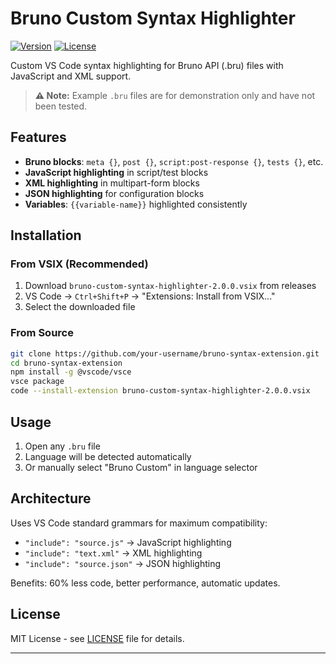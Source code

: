 # Bruno Custom Syntax Highlighter

[![Version](https://img.shields.io/badge/version-2.0.0-blue.svg)](https://github.com/your-username/bruno-syntax-extension)
[![License](https://img.shields.io/badge/license-MIT-green.svg)](LICENSE)

Custom VS Code syntax highlighting for Bruno API (.bru) files with JavaScript and XML support.

> **⚠️ Note:** Example `.bru` files are for demonstration only and have not been tested.

## Features

- **Bruno blocks**: `meta {}`, `post {}`, `script:post-response {}`, `tests {}`, etc.
- **JavaScript highlighting** in script/test blocks
- **XML highlighting** in multipart-form blocks  
- **JSON highlighting** for configuration blocks
- **Variables**: `{{variable-name}}` highlighted consistently

## Installation

### From VSIX (Recommended)
1. Download `bruno-custom-syntax-highlighter-2.0.0.vsix` from releases
2. VS Code → `Ctrl+Shift+P` → "Extensions: Install from VSIX..."
3. Select the downloaded file

### From Source
```bash
git clone https://github.com/your-username/bruno-syntax-extension.git
cd bruno-syntax-extension
npm install -g @vscode/vsce
vsce package
code --install-extension bruno-custom-syntax-highlighter-2.0.0.vsix
```

## Usage

1. Open any `.bru` file
2. Language will be detected automatically
3. Or manually select "Bruno Custom" in language selector

## Architecture

Uses VS Code standard grammars for maximum compatibility:
- `"include": "source.js"` → JavaScript highlighting
- `"include": "text.xml"` → XML highlighting  
- `"include": "source.json"` → JSON highlighting

Benefits: 60% less code, better performance, automatic updates.

## License

MIT License - see [LICENSE](LICENSE) file for details.

---
